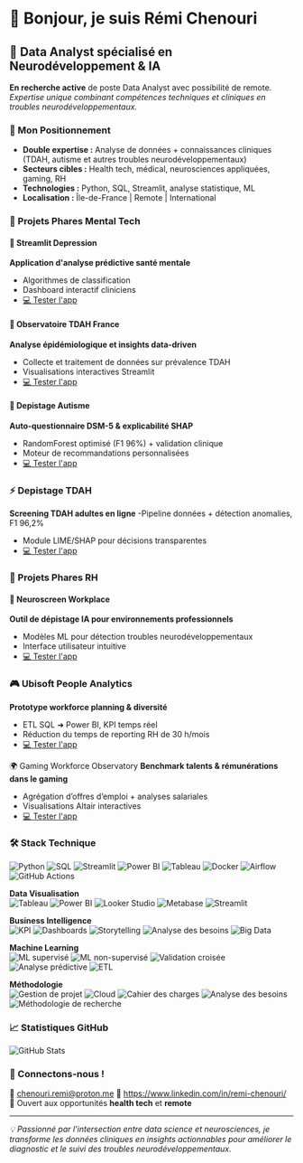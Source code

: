 # 👋 Bonjour, je suis Rémi Chenouri

## 🧠 Data Analyst spécialisé en Neurodéveloppement & IA

**En recherche active** de poste Data Analyst avec possibilité de remote.
*Expertise unique combinant compétences techniques et cliniques en troubles neurodéveloppementaux.*

### 🎯 Mon Positionnement
- **Double expertise :** Analyse de données + connaissances cliniques (TDAH, autisme et autres troubles neurodéveloppementaux)
- **Secteurs cibles :** Health tech, médical, neurosciences appliquées, gaming, RH
- **Technologies :** Python, SQL, Streamlit, analyse statistique, ML
- **Localisation :** Île-de-France | Remote | International

### 💼 Projets Phares Mental Tech

#### 📱 Streamlit Depression
**Application d'analyse prédictive santé mentale**
- Algorithmes de classification
- Dashboard interactif cliniciens
- [💻 Tester l'app](lien-app)

#### 🔬 Observatoire TDAH France
**Analyse épidémiologique et insights data-driven**
- Collecte et traitement de données sur prévalence TDAH
- Visualisations interactives Streamlit
- [💻 Tester l'app](lien-app)

#### 🧠 Depistage Autisme
**Auto-questionnaire DSM-5 & explicabilité SHAP**
- RandomForest optimisé (F1 96%) + validation clinique
- Moteur de recommandations personnalisées
- [💻 Tester l'app](lien-app)

### ⚡ Depistage TDAH
**Screening TDAH adultes en ligne**
-Pipeline données + détection anomalies, F1 96,2%
- Module LIME/SHAP pour décisions transparentes
- [💻 Tester l'app](lien-app)

### 💼 Projets Phares RH

#### 🧩 Neuroscreen Workplace
**Outil de dépistage IA pour environnements professionnels**
- Modèles ML pour détection troubles neurodéveloppementaux
- Interface utilisateur intuitive
- [💻 Tester l'app](lien-app)

### 🎮 Ubisoft People Analytics
**Prototype workforce planning & diversité**
- ETL SQL ➜ Power BI, KPI temps réel
- Réduction du temps de reporting RH de 30 h/mois
- [💻 Tester l'app](lien-app)

🌍 Gaming Workforce Observatory
**Benchmark talents & rémunérations dans le gaming**
- Agrégation d’offres d’emploi + analyses salariales
- Visualisations Altair interactives
- [💻 Tester l'app](lien-app)


### 🛠️ Stack Technique

![Python](https://img.shields.io/badge/Python-3.10-blue?logo=python)
![SQL](https://img.shields.io/badge/SQL-PostgreSQL-blue?logo=postgresql)
![Streamlit](https://img.shields.io/badge/Streamlit-🦩-ff4b4b)
![Power BI](https://img.shields.io/badge/Power_BI-Data-yellow?logo=powerbi)
![Tableau](https://img.shields.io/badge/Tableau-Analytics-blue?logo=tableau)
![Docker](https://img.shields.io/badge/Docker-Container-blue?logo=docker)
![Airflow](https://img.shields.io/badge/Airflow-Orchestration-lightblue?logo=apache%20airflow)
![GitHub Actions](https://img.shields.io/badge/CI/CD-GitHub_Actions-black?logo=github)

**Data Visualisation**  
![Tableau](https://img.shields.io/badge/Tableau-E97627?style=for-the-badge&logo=Tableau&logoColor=white)
![Power BI](https://img.shields.io/badge/Power_BI-Data-yellow?style=for-the-badge&logo=powerbi&logoColor=white)
![Looker Studio](https://img.shields.io/badge/Looker_Studio-00ACC1?style=for-the-badge&logo=Google-Data-Studio&logoColor=white)
![Metabase](https://img.shields.io/badge/Metabase-00B4AA?style=for-the-badge&logo=Metabase&logoColor=white)
![Streamlit](https://img.shields.io/badge/Streamlit-FF4B4B?style=for-the-badge&logo=streamlit&logoColor=white)

**Business Intelligence**  
![KPI](https://img.shields.io/badge/Key_Performance_Indicators-0066CC?style=for-the-badge&logo=simpleanalytics&logoColor=white)
![Dashboards](https://img.shields.io/badge/Dashboards-593196?style=for-the-badge&logo=grafana&logoColor=white)
![Storytelling](https://img.shields.io/badge/Storytelling-FF6F00?style=for-the-badge&logo=storyblok&logoColor=white)
![Analyse des besoins](https://img.shields.io/badge/Analyse_des_besoins-1E90FF?style=for-the-badge&logo=Jira&logoColor=white)
![Big Data](https://img.shields.io/badge/Big_Data-007ACC?style=for-the-badge&logo=Hadoop&logoColor=white)

**Machine Learning**  
![ML supervisé](https://img.shields.io/badge/ML_supervisé-003366?style=for-the-badge&logo=TensorFlow&logoColor=white)
![ML non-supervisé](https://img.shields.io/badge/ML_non_supervisé-EE4C2C?style=for-the-badge&logo=pytorch&logoColor=white)
![Validation croisée](https://img.shields.io/badge/Validation_croisée-4B0082?style=for-the-badge&logo=scikitlearn&logoColor=white)
![Analyse prédictive](https://img.shields.io/badge/Analyse_prédictive-008080?style=for-the-badge&logo=keras&logoColor=white)
![ETL](https://img.shields.io/badge/ETL-FFA500?style=for-the-badge&logo=dbt&logoColor=white)

**Méthodologie**  
![Gestion de projet](https://img.shields.io/badge/Gestion_de_projet-00838F?style=for-the-badge&logo=Asana&logoColor=white)
![Cloud](https://img.shields.io/badge/Cloud_Computing-228B22?style=for-the-badge&logo=Amazon-AWS&logoColor=white)
![Cahier des charges](https://img.shields.io/badge/Cahier_des_charges-DAA520?style=for-the-badge&logo=Confluence&logoColor=white)
![Analyse des besoins](https://img.shields.io/badge/Analyse_des_besoins-FFB300?style=for-the-badge&logo=Trello&logoColor=white)
![Méthodologie de recherche](https://img.shields.io/badge/Méthodologie_recherche-483D8B?style=for-the-badge&logo=ResearchGate&logoColor=white)


### 📈 Statistiques GitHub
![GitHub Stats](https://github-readme-stats.vercel.app/api?username=remichenouri&show_icons=true&theme=default)

### 🤝 Connectons-nous !
📧 chenouri.remi@proton.me
💼 https://www.linkedin.com/in/remi-chenouri/
📱 Ouvert aux opportunités **health tech** et **remote**

---
*💡 Passionné par l'intersection entre data science et neurosciences, je transforme les données cliniques en insights actionnables pour améliorer le diagnostic et le suivi des troubles neurodéveloppementaux.*
